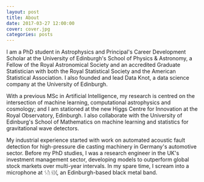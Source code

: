 ```yaml
---
layout: post
title: About
date: 2017-03-27 12:00:00
cover: cover.jpg
categories: posts
---
```


I am a PhD student in Astrophysics and Principal's Career Development Scholar at the University of Edinburgh's School of Physics & Astronomy, a Fellow of the Royal Astronomical Society and an accredited Graduate Statistician with both the Royal Statistical Society and the American Statistical Association. I also founded and lead Data Knot, a data science company at the University of Edinburgh.

With a previous MSc in Artificial Intelligence, my research is centred on the intersection of machine learning, computational astrophysics and cosmology; and I am stationed at the new Higgs Centre for Innovation at the Royal Observatory, Edinburgh. I also collaborate with the University of Edinburg's School of Mathematics on machine learning and statistics for gravitational wave detectors.

My industrial experience started with work on automated acoustic fault detection for high-pressure die casting machinery in Germany's automotive sector. Before my PhD studies, I was a research engineer in the UK's investment management sector, developing models to outperform global stock markets over multi-year intervals. In my spare time, I scream into a microphone at ᛊᚢᚾᛞ, an Edinburgh-based black metal band.
